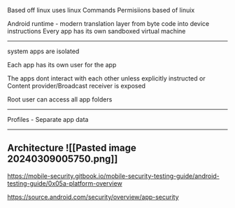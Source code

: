 Based off linux
uses linux Commands 
Permisiions based of linuix

Android runtime - modern translation layer from byte code into device instructions
Every app has its own sandboxed virtual machine

---
system apps are isolated 

Each app has its own user for the app

The apps dont interact with each other unless explicitly instructed or Content provider/Broadcast receiver is exposed

Root user can access all app folders

---
Profiles - Separate app data 


---
Architecture
![[Pasted image 20240309005750.png]]
---
https://mobile-security.gitbook.io/mobile-security-testing-guide/android-testing-guide/0x05a-platform-overview

https://source.android.com/security/overview/app-security